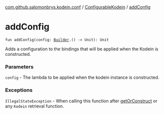 [com.github.salomonbrys.kodein.conf](../index.md) / [ConfigurableKodein](index.md) / [addConfig](.)

# addConfig

`fun addConfig(config: `[`Builder`](../../com.github.salomonbrys.kodein/-kodein/-builder/index.md)`.() -> Unit): Unit`

Adds a configuration to the bindings that will be applied when the Kodein is constructed.

### Parameters

`config` - The lambda to be applied when the kodein instance is constructed.

### Exceptions

`IllegalStateException` - When calling this function after [getOrConstruct](get-or-construct.md) or any `Kodein` retrieval function.
